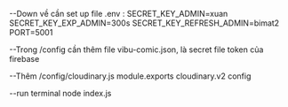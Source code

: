 --Down về cần set up file .env :
SECRET_KEY_ADMIN=xuan
SECRET_KEY_EXP_ADMIN=300s
SECRET_KEY_REFRESH_ADMIN=bimat2
PORT=5001

--Trong /config cần thêm file vibu-comic.json, là secret file token của firebase

--Thêm /config/cloudinary.js module.exports cloudinary.v2 config

--run terminal node index.js

